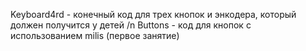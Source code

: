Keyboard4rd - конечный код для трех кнопок и энкодера, который должен получится у детей /n
Buttons - код для кнопок с использованием milis (первое занятие)
